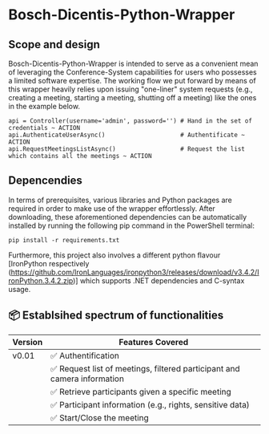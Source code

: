 ﻿# Bosch-Dicentis-Python-Wrapper

## Scope and design
Bosch-Dicentis-Python-Wrapper is intended to serve as a convenient mean of leveraging the Conference-System capabilities for users who possesses a limited software expertise.
The working flow we put forward by means of this wrapper heavily relies upon issuing "one-liner" system requests (e.g., creating a meeting, starting a meeting, shutting off a meeting) like the ones in the example below.

```
api = Controller(username='admin', password='') # Hand in the set of credentials ~ ACTION
api.AuthenticateUserAsync()                     # Authentificate ~ ACTION
api.RequestMeetingsListAsync()                  # Request the list which contains all the meetings ~ ACTION
```


## Depencendies
In terms of prerequisites, various libraries and Python packages are required in order to make use of the wrapper effortlessly. After downloading, these aforementioned dependencies can be automatically installed by running the following pip command in the PowerShell terminal:
```
pip install -r requirements.txt
```
Furthermore, this project also involves a different python flavour [IronPython respectively (https://github.com/IronLanguages/ironpython3/releases/download/v3.4.2/IronPython.3.4.2.zip)] which supports .NET dependencies and C-syntax usage. 

## 📦 Establsihed spectrum of functionalities
| Version | Features Covered                                  |
|---------|---------------------------------------------------|
| v0.01   | ✅ Authentification
|         | ✅ Request list of meetings, filtered participant and camera information
|         | ✅ Retrieve participants given a specific meeting 
|         | ✅ Participant information (e.g., rights, sensitive data)
|         | ✅  Start/Close the meeting

